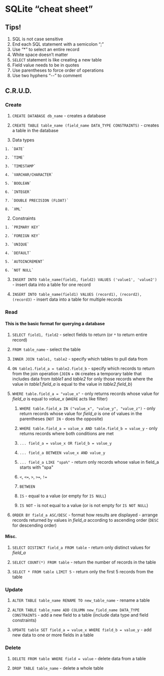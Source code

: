 # SQLite “cheat sheet”

## Tips!
1. SQL is not case sensitive
2. End each SQL statement with a semicolon “;”
3. Use “*” to select an entire record
4. White space doesn’t matter
5. `SELECT` statement is like creating a new table
6. Field value needs to be in quotes
7. Use parentheses to force order of operations
8. Use two hyphens “--” to comment 

## C.R.U.D.

### Create
1. `CREATE DATABASE db_name` - creates a database

2. `CREATE TABLE table_name (field_name DATA_TYPE CONSTRAINTS)` - creates a table in the database

  1. Data types
  
    1. `DATE`
    
    2. `TIME`
    
    3. `TIMESTAMP`
    
    4. `VARCHAR/CHARACTER`
    
    5. `BOOLEAN`
    
    6. `INTEGER`
    
    7. `DOUBLE PRECISION (FLOAT)`
    
    8. `XML`

  2. Constraints
    
    1. `PRIMARY KEY`
    
    2. `FOREIGN KEY`
    
    3. `UNIQUE`
    
    4. `DEFAULT`
    
    5. `AUTOINCREMENT`
    
    6. `NOT NULL`

3. `INSERT INTO table_name(field1, field2) VALUES ('value1', 'value2')` - insert data into a table for one record

4. `INSERT INTO table_name(field1) VALUES (record1), (record2), (record3)` - insert data into a table for multiple records


### Read
#### This is the basic format for querying a database

1. `SELECT field1, field2` - select fields to return (or `*` to return entire record)

2. `FROM table_name` - select the table

3. `INNER JOIN table1, table2` - specify which tables to pull data from

4. `ON table1.field_a = table2.field_b` - specify which records to return from the join operation (`JOIN` + `ON` creates a temporary table that includes data from *table1* and *table2* for only those records where the value in *table1.field_a* is equal to the value in *table2.field_b*)

5. `WHERE table.field_a = "value_x"` - only returns records whose value for *field_a* is equal to *value_x* (`WHERE` acts like filter)

    1. `WHERE table.field_a IN ("value_x", "value_y", "value_z")` - only return records whose value for *field_a* is one of values in the parentheses (`NOT IN` - does the opposite)

    2. `WHERE table.field_a = value_x AND table.field_b = value_y` - only returns records where both conditions are met

    3. `... field_a = value_x OR field_b = value_y`

    4. `... field_a BETWEEN value_x AND value_y`

    5. `... field_a LIKE "spa%"` - return only records whose value in field_a starts with "spa"

    6. `<`, `<=`, `>`, `>=`, `!=`  

    7. `BETWEEN`  

    8. `IS` - equal to a value (or empty for `IS NULL`)

    9. `IS NOT` - is not equal to a value (or is not empty for `IS NOT NULL`)

6. `ORDER BY field_a ASC/DESC` - format how results are displayed - arrange records returned by values in *field_a* according to ascending order (`DESC` for descending order)


#### Misc.
1. `SELECT DISTINCT field_a FROM table` - return only distinct values for *field_a*

2. `SELECT COUNT(*) FROM table` - return the number of records in the table

3. `SELECT * FROM table LIMIT 5` - return only the first 5 records from the table


### Update
1. `ALTER TABLE table_name RENAME TO new_table_name` - rename a table

2. `ALTER TABLE table_name ADD COLUMN new_field_name DATA_TYPE CONSTRAINTS` - add a new field to a table (include data type and field constraints)

3. `UPDATE table SET field_a = value_x WHERE field_b = value_y` - add new data to one or more fields in a table


### Delete
1. `DELETE FROM table WHERE field = value` - delete data from a table

2. `DROP TABLE table_name` - delete a whole table
